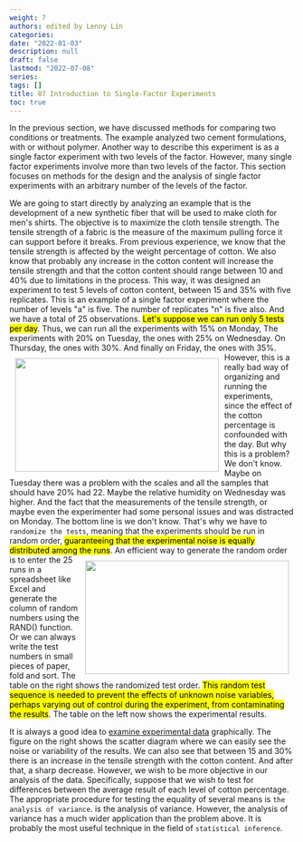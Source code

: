 ```yaml
---
weight: 7
authors: edited by Lenny Lin
categories: 
date: "2022-01-03"
description: null
draft: false
lastmod: "2022-07-08"
series: 
tags: []
title: 07 Introduction to Single-Factor Experiments
toc: true
---
```





<!--more-->

In the previous section, we have discussed methods for comparing two conditions or treatments. The example analyzed two cement formulations, with or without polymer. Another way to describe this experiment is as a single factor experiment with two levels of the factor. However, many single factor experiments involve more than two levels of the factor. This section focuses on methods for the design and the analysis of single factor experiments with an arbitrary number of the levels of the factor.   

We are going to start directly by analyzing an example that is the development of a new synthetic fiber that will be used to make cloth for men's shirts. The objective is to maximize the cloth tensile strength. The tensile strength of a fabric is the measure of the maximum pulling force it can support before it breaks. From previous experience, we know that the tensile strength is affected by the weight percentage of cotton. We also know that probably any increase in the cotton content will increase the tensile strength and that the cotton content should range between 10 and 40% due to limitations in the process. This way, it was designed an experiment to test 5 levels of cotton content, between 15 and 35% with five replicates. This is an example of a single factor experiment where the number of levels "a" is five. The number of replicates "n" is five also. And we have a total of 25 observations. <mark>Let's suppose we can run only 5 tests per day</mark>. Thus, we can run all the experiments with 15% on Monday, The experiments with 20% on Tuesday, the ones with 25% on Wednesday. On Thursday, the ones with 30%. And finally on Friday, the ones with 35%. 
<img width ="360" height= "200" src = "/docs/images/Screenshot 2022-07-08 222136.png" style ="float: left" HSPACE="10" VSPACE="10"/>
However, this is a really bad way of organizing and running the experiments, since the effect of the cotton percentage is confounded with the day. But why this is a problem? We don't know. Maybe on Tuesday there was a problem with the scales and all the samples that should have 20% had 22. Maybe the relative humidity on Wednesday was higher. And the fact that the measurements of the tensile strength, or maybe even the experimenter had some personal issues and was distracted on Monday. The bottom line is we don't know. That's why we have to `randomize the tests`, meaning that the experiments should be run in random order, <mark>guaranteeing that the experimental noise is equally distributed among the runs</mark>. 
<img width ="360" height= "200" src = "/docs/images/Screenshot 2022-07-08 222421.png" style ="float: right" HSPACE="10" VSPACE="10"/>
An efficient way to generate the random order is to enter the 25 runs in a spreadsheet like Excel and generate the column of random numbers using the RAND() function. Or we can always write the test numbers in small pieces of paper, fold and sort. The table on the right shows the randomized test order. <mark>This random test sequence is needed to prevent the effects of unknown noise variables, perhaps varying out of control during the experiment, from contaminating the results</mark>. The table on the left now shows the experimental results.   

It is always a good idea to <u>examine experimental data</u> graphically. The figure on the right shows the scatter diagram where we can easily see the noise or variability of the results. We can also see that between 15 and 30% there is an increase in the tensile strength with the cotton content. And after that, a sharp decrease. However, we wish to be more objective in our analysis of the data. Specifically, suppose that we wish to test for differences between the average result of each level of cotton percentage. The appropriate procedure for testing the equality of several means is `the analysis of variance`. is the analysis of variance. However, the analysis of variance has a much wider application than the problem above. It is probably the most useful technique in the field of `statistical inference`. 